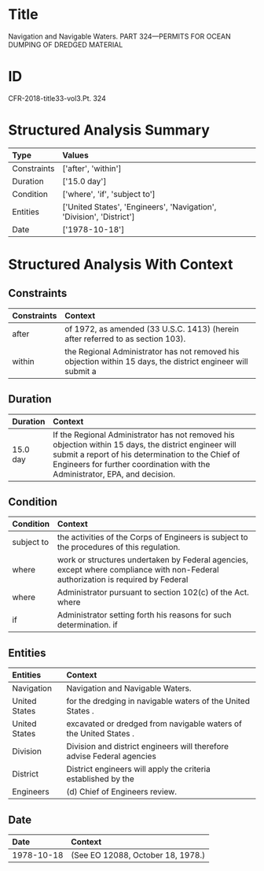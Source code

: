 # Title

 Navigation and Navigable Waters. PART 324—PERMITS FOR OCEAN DUMPING OF DREDGED MATERIAL


# ID

 CFR-2018-title33-vol3.Pt. 324


# Structured Analysis Summary

| Type        | Values                                                               |
|:------------|:---------------------------------------------------------------------|
| Constraints | ['after', 'within']                                                  |
| Duration    | ['15.0 day']                                                         |
| Condition   | ['where', 'if', 'subject to']                                        |
| Entities    | ['United States', 'Engineers', 'Navigation', 'Division', 'District'] |
| Date        | ['1978-10-18']                                                       |


# Structured Analysis With Context

 


## Constraints

| Constraints   | Context                                                                                                      |
|:--------------|:-------------------------------------------------------------------------------------------------------------|
| after         | of 1972, as amended (33 U.S.C. 1413) (herein after  referred to as section 103).                             |
| within        | the Regional Administrator has not removed his objection within 15 days, the district engineer will submit a |


## Duration

| Duration   | Context                                                                                                                                                                                                                                   |
|:-----------|:------------------------------------------------------------------------------------------------------------------------------------------------------------------------------------------------------------------------------------------|
| 15.0 day   | If the Regional Administrator has not removed his objection within 15 days, the district engineer will submit a report of his determination to the Chief of Engineers for further coordination with the Administrator, EPA, and decision. |


## Condition

| Condition   | Context                                                                                                                          |
|:------------|:---------------------------------------------------------------------------------------------------------------------------------|
| subject to  | the activities of the Corps of Engineers is subject to  the procedures of this regulation.                                       |
| where       | work or structures undertaken by Federal agencies, except where compliance with non-Federal authorization is required by Federal |
| where       | Administrator pursuant to section 102(c) of the Act. where                                                                       |
| if          | Administrator setting forth his reasons for such determination. if                                                               |


## Entities

| Entities      | Context                                                                |
|:--------------|:-----------------------------------------------------------------------|
| Navigation    | Navigation  and Navigable Waters.                                      |
| United States | for the dredging in navigable waters of the United States .            |
| United States | excavated or dredged from navigable waters of the United States .      |
| Division      | Division and district engineers will therefore advise Federal agencies |
| District      | District engineers will apply the criteria established by the          |
| Engineers     | (d) Chief of  Engineers  review.                                       |


## Date

| Date       | Context                           |
|:-----------|:----------------------------------|
| 1978-10-18 | (See EO 12088, October 18, 1978.) |


